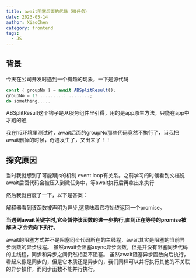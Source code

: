 ```yaml
---
title: await阻塞后面的代码（微任务）
date: 2023-05-14
author: XiaoChen
category: frontend
tags:
  - JS
---
```


## 背景

今天在公司开发时遇到一个有趣的现象，一下是源代码

```js
const { groupNo } = await ABSplitResult();
groupNo = 1? .........: ........;
do something.....
```

ABSplitResult这个钩子是从服务组件里引得，用的是app原生方法，只能在app中才跑的通

我在h5环境里测试时，await后面的groupNo那些代码竟然不执行了，当我把await删掉的时候，奇迹发生了，又出来了！！

## 探究原因

当时我就想到了可能跟js的机制 event loop有关系。之前学习的时候看到文档说await后面代码会被压入到微任务中，等await执行后再拿出来执行

然后我就百度了一下，以下是答案：

解释器看到该函数被声明为异步,这意味着它将始终返回一个promise。

**当遇到await关键字时,它会暂停该函数的进一步执行,直到正在等待的promise被解决 才会去向下执行。**

await的阻塞方式并不是阻塞同步代码所在的主线程，await其实是阻塞的当前异步函数的异步线程。
虽然await会阻塞async异步函数，但是并没有阻塞同步代码的主线程，同步和异步之间仍然相互不阻塞。
虽然await阻塞异步函数向后执行，看起来像是同步的，但是它本质还是异步的，我们同样可以并行执行其他的不关联的异步操作，而同步函数不能并行执行。
